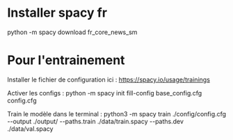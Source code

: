 # Installer spacy fr

python -m spacy download fr_core_news_sm

# Pour l'entrainement

Installer le fichier de configuration ici : https://spacy.io/usage/trainings

Activer les configs : python -m spacy init fill-config base_config.cfg config.cfg

Train le modèle dans le terminal : python3 -m spacy train ./config/config.cfg --output ./output/ --paths.train ./data/train.spacy --paths.dev ./data/val.spacy
